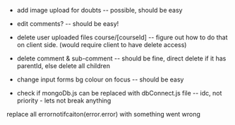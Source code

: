 - add image upload for doubts -- possible, should be easy

- edit comments? -- should be easy!

- delete user uploaded files course/[courseId] -- figure out how to do that on client side. (would require client to have delete access)
- delete comment & sub-comment -- should be fine, direct delete if it has parentId, else delete all children
- change input forms bg colour on focus -- should be easy

- check if mongoDb.js can be replaced with dbConnect.js file -- idc, not priority - lets not break anything

<!-- for changing form onFocus :
styles={{
          input: {
            "&:focus-within": {
              borderColor: "red",
              backgroundColor: "pink"
            }
          }
        }} -->

replace all errornotifcaiton(error.error) with something went wrong

